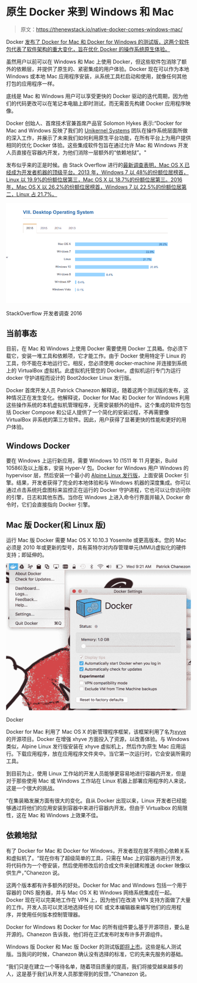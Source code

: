 # 原生 Docker 来到 Windows 和 Mac

> 原文：<https://thenewstack.io/native-docker-comes-windows-mac/>

Docker [发布了 Docker for Mac 和 Docker for Windows 的测试版，这两个软件包代表了软件架构的重大变化，旨在优化 Docker 的操作系统原生体验。](https://blog.docker.com/2016/03/docker-for-mac-windows-beta/)

虽然用户以前可以在 Windows 和 Mac 上使用 Docker，但这些软件包消除了额外的依赖层，并提供了原生的、紧密集成的用户体验。Docker 现在可以作为本地 Windows 或本地 Mac 应用程序安装，从系统工具栏启动和使用，就像任何其他打包的应用程序一样。

底线是 Mac 和 Windows 用户可以享受更快的 Docker 驱动的迭代周期，因为他们的代码更改可以在笔记本电脑上即时测试，而无需首先构建 Docker 应用程序映像。

Docker 创始人、首席技术官兼首席产品官 Solomon Hykes 表示:“Docker for Mac and Windows 反映了我们的 [Unikernel Systems](https://thenewstack.io/docker-buys-unikernel-systems-plans-bring-unikernels-data-center/) 团队在操作系统层面所做的深入工作，并展示了未来我们如何利用原生平台功能，在所有平台上为用户提供相同的优化 Docker 体验。这些集成软件包旨在通过允许 Mac 和 Windows 开发人员直接在容器内开发，为他们消除一层额外的“依赖地狱”。"

发布似乎来的正是时候。由 Stack Overflow 进行的[最新调查表明，Mac OS X 已经成为开发者机器的顶级平台。2013 年，Windows 7 以 48%的份额位居榜首，Linux 以 19.9%的份额位居第三，Mac OS X 以 18.7%的份额位居第三。2016 年，Mac OS X 以 26.2%的份额位居榜首，Windows 7 以 22.5%的份额位居第二，Linux 占 21.7%。](https://thenewstack.io/javascript-popularity-surpasses-java-php-stack-overflow-developer-survey/)

[![Stackoveflow Developer Survey 2016](img/1ef6f18437892594d51ebc29d71e301b.png)](http://stackoverflow.com/research/developer-survey-2016)

StackOverflow 开发者调查 2016

## 当前事态

目前，在 Mac 和 Windows 上使用 Docker 需要使用 Docker 工具箱。你必须下载它，安装一堆工具和依赖项，它才能工作。由于 Docker 使用特定于 Linux 的工具，你不能在本地运行它。相反，您必须使用 docker-machine 并连接到系统上的 VirtualBox 虚拟机。此虚拟机托管您的 Docker。虚拟机运行专门为运行 docker 守护进程而设计的 Boot2docker Linux 发行版。

Docker 首席开发人员 Patrick Chanezon 解释说，随着这两个测试版的发布，这种情况正在发生变化。他解释说，Docker for Mac 和 Docker for Windows 利用这些操作系统的本机虚拟机管理程序，无需安装额外的组件。这个集成的软件包包括 Docker Compose 和公证人提供了一个简化的安装过程，不再需要像 VirtualBox 非系统的第三方软件。因此，用户获得了显著更快的性能和更好的用户体验。

## **Windows Docker**

要在 Windows 上运行新应用，需要 Windows 10 (1511 年 11 月更新，Build 10586)及以上版本，安装 Hyper-V 包。Docker for Windows 用户 Windows 的 hypervisor 层，然后安装一个最小的 [Alpine Linux 发行版](http://www.alpinelinux.org/)，上面安装 Docker 引擎。结果，开发者获得了完全的本地体验和与 Windows 机器的深度集成。你可以通过点击系统托盘图标来监控正在运行的 Docker 守护进程，它也可以让你访问你的引擎，日志和其他东西。当你在 Windows 上进入命令行界面并输入 Docker 命令时，它们会直接指向 Docker 引擎。

## **Mac 版 Docker(和 Linux 版)**

运行 Mac 版 Docker 需要 Mac OS X 10.10.3 Yosemite 或更高版本。您的 Mac 必须是 2010 年或更新的型号，具有英特尔对内存管理单元(MMU)虚拟化的硬件支持；即延伸的。

![Docker for Mac](img/0b6fd4eb64b789671525c555000e1d93.png)

Docker

Docker for Mac 利用了 Mac OS X 的新管理程序框架，该框架利用了名为[xyve](https://github.com/mist64/xhyve)的开源项目。Docker 在增强 xhyve 方面投入了资源，以改善体验。与 Windows 类似，Alpine Linux 发行版安装在 xhyve 虚拟机上，然后作为原生 Mac 应用运行。下载应用程序，放在应用程序文件夹中。当它第一次运行时，它会安装所需的工具。

到目前为止，使用 Linux 工作站的开发人员能够更容易地进行容器内开发，但是对于那些使用 Mac 或 Windows 工作站在 Linux 机器上部署应用程序的人来说，这是一个很大的挑战。

“在集装箱发展方面有很大的变化。自从 Docker 出现以来，Linux 开发者已经能够通过将他们的应用安装到容器中来进行容器内开发。但由于 Virtualbox 的局限性，这在 Mac 和 Windows 上效果不佳。

## 依赖地狱

有了 Docker for Mac 和 Docker for Windows，开发者现在就不用担心依赖关系和虚拟机了。“现在你有了超级简单的工具，只需在 Mac 上的容器内进行开发，将代码作为一个卷安装，然后使用修改后的合成文件来创建和推送 docker 映像以供生产，”Chanezon 说。

这两个版本都有许多额外的好处。Docker for Mac and Windows 包括一个用于容器的 DNS 服务器，并与 Mac OS X 和 Windows 网络系统集成在一起。Docker 现在可以完美地工作在 VPN 上，因为他们在改进 VPN 支持方面做了大量的工作。开发人员可以灵活地选择任何 IDE 或文本编辑器来编写他们的应用程序，并使用任何版本控制管理器。

Docker for Windows 和 Docker for Mac 的所有组件要么基于开源项目，要么是开源的。Chanezon 告诉我，他们将在正式发布时发布许多开源组件。

Windows 版 Docker 和 Mac 版 Docker 的测试版[即将上市](https://beta.docker.com/)。这些是私人测试版。当我问的时候，Chanezon 确认没有选择的标准，它的先来先服务的基础。

“我们只是在建立一个等待名单，随着项目质量的提高，我们将接受越来越多的人，这是基于我们从开发人员那里得到的反馈，”Chanezon 说。

<svg xmlns:xlink="http://www.w3.org/1999/xlink" viewBox="0 0 68 31" version="1.1"><title>Group</title> <desc>Created with Sketch.</desc></svg>